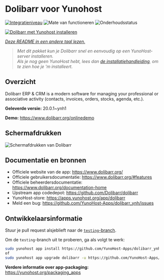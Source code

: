 <!--
NB: Deze README is automatisch gegenereerd door <https://github.com/YunoHost/apps/tree/master/tools/readme_generator>
Hij mag NIET handmatig aangepast worden.
-->

# Dolibarr voor Yunohost

[![Integratieniveau](https://dash.yunohost.org/integration/dolibarr.svg)](https://ci-apps.yunohost.org/ci/apps/dolibarr/) ![Mate van functioneren](https://ci-apps.yunohost.org/ci/badges/dolibarr.status.svg) ![Onderhoudsstatus](https://ci-apps.yunohost.org/ci/badges/dolibarr.maintain.svg)

[![Dolibarr met Yunohost installeren](https://install-app.yunohost.org/install-with-yunohost.svg)](https://install-app.yunohost.org/?app=dolibarr)

*[Deze README in een andere taal lezen.](./ALL_README.md)*

> *Met dit pakket kun je Dolibarr snel en eenvoudig op een YunoHost-server installeren.*  
> *Als je nog geen YunoHost hebt, lees dan [de installatiehandleiding](https://yunohost.org/install), om te zien hoe je 'm installeert.*

## Overzicht

Dolibarr ERP & CRM is a modern software for managing your professional or associative activity (contacts, invoices, orders, stocks, agenda, etc.).

**Geleverde versie:** 20.0.1~ynh1

**Demo:** <https://www.dolibarr.org/onlinedemo>

## Schermafdrukken

![Schermafdrukken van Dolibarr](./doc/screenshots/screenshot.jpg)

## Documentatie en bronnen

- Officiele website van de app: <https://www.dolibarr.org/>
- Officiele gebruikersdocumentatie: <https://www.dolibarr.org/#features>
- Officiele beheerdersdocumentatie: <https://www.dolibarr.org/documentation-home>
- Upstream app codedepot: <https://github.com/Dolibarr/dolibarr>
- YunoHost-store: <https://apps.yunohost.org/app/dolibarr>
- Meld een bug: <https://github.com/YunoHost-Apps/dolibarr_ynh/issues>

## Ontwikkelaarsinformatie

Stuur je pull request alsjeblieft naar de [`testing`-branch](https://github.com/YunoHost-Apps/dolibarr_ynh/tree/testing).

Om de `testing`-branch uit te proberen, ga als volgt te werk:

```bash
sudo yunohost app install https://github.com/YunoHost-Apps/dolibarr_ynh/tree/testing --debug
of
sudo yunohost app upgrade dolibarr -u https://github.com/YunoHost-Apps/dolibarr_ynh/tree/testing --debug
```

**Verdere informatie over app-packaging:** <https://yunohost.org/packaging_apps>
